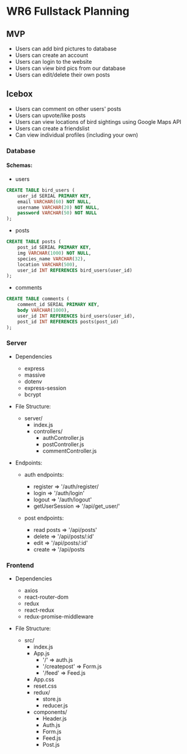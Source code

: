 # WR6 Fullstack Planning

## MVP
- Users can add bird pictures to database
- Users can create an account
- Users can login to the website
- Users can view bird pics from our database
- Users can edit/delete their own posts

## Icebox
- Users can comment on other users' posts
- Users can upvote/like posts
- Users can view locations of bird sightings using Google Maps API
- Users can create a friendslist 
- Can view individual profiles (including your own)

### Database

#### Schemas: 
- users
```SQL
CREATE TABLE bird_users (
    user_id SERIAL PRIMARY KEY,
    email VARCHAR(60) NOT NULL,
    username VARCHAR(20) NOT NULL,
    password VARCHAR(50) NOT NULL
);
```
- posts
```SQL
CREATE TABLE posts (
    post_id SERIAL PRIMARY KEY,
    img VARCHAR(1000) NOT NULL,
    species_name VARCHAR(32),
    location VARCHAR(500),
    user_id INT REFERENCES bird_users(user_id)
);
```
- comments
```SQL
CREATE TABLE comments (
    comment_id SERIAL PRIMARY KEY,
    body VARCHAR(1000),
    user_id INT REFERENCES bird_users(user_id),
    post_id INT REFERENCES posts(post_id)
);
```
### Server
- Dependencies
    - express
    - massive
    - dotenv
    - express-session
    - bcrypt

- File Structure:
    - server/
        - index.js
        - controllers/
            - authController.js
            - postController.js
            - commentController.js

- Endpoints:
    - auth endpoints:
        - register => '/auth/register/
        - login => '/auth/login'
        - logout => '/auth/logout'
        - getUserSession => '/api/get_user/'

    - post endpoints:
        - read posts => '/api/posts'
        - delete => '/api/posts/:id'
        - edit => '/api/posts/:id'
        - create => '/api/posts

### Frontend

- Dependencies
    - axios
    - react-router-dom
    - redux
    - react-redux
    - redux-promise-middleware

- File Structure:
    - src/
        - index.js
        - App.js
            - '/' => auth.js
            - '/createpost' => Form.js
            - '/feed' => Feed.js
        - App.css
        - reset.css
        - redux/
            - store.js
            - reducer.js
        - components/
            - Header.js
            - Auth.js
            - Form.js
            - Feed.js
            - Post.js
